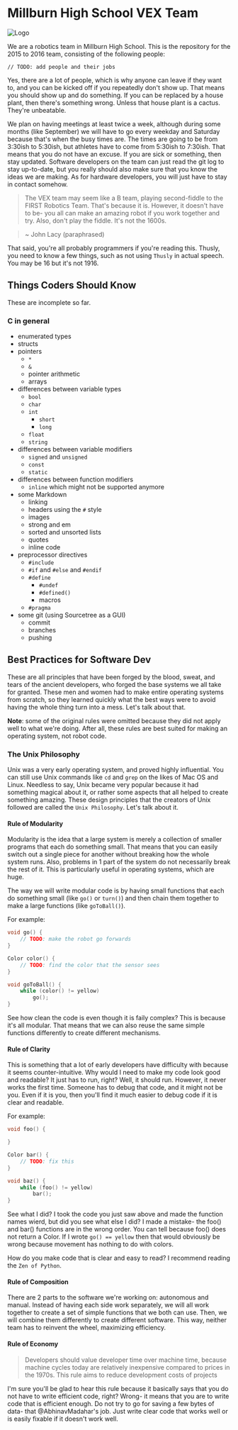 Millburn High School VEX Team
=============================

![Logo](https://cloud.githubusercontent.com/assets/8312336/8241980/58fd2a8a-15da-11e5-890e-1431c96b34d3.jpg)

We are a robotics team in Millburn High School. This is the repository for the 2015 to 2016 team, consisting of the following people:

`// TODO: add people and their jobs`

Yes, there are a lot of people, which is why anyone can leave if they want to, and you can be kicked off if you repeatedly don't show up. That means you should show up and do something. If you can be replaced by a house plant, then there's something wrong. Unless that house plant is a cactus. They're unbeatable.

We plan on having meetings at least twice a week, although during some months (like September) we will have to go every weekday and Saturday because that's when the busy times are. The times are going to be from 3:30ish to 5:30ish, but athletes have to come from 5:30ish to 7:30ish. That means that you do not have an excuse. If you are sick or something, then stay updated. Software developers on the team can just read the git log to stay up-to-date, but you really should also make sure that you know the ideas we are making. As for hardware developers, you will just have to stay in contact somehow.

> The VEX team may seem like a B team, playing second-fiddle to the FIRST Robotics Team. That's because it is. However, it doesn't have to be- you all can make an amazing robot if you work together and try. Also, don't play the fiddle. It's not the 1600s.

> ~ John Lacy (paraphrased)

That said, you're all probably programmers if you're reading this. Thusly, you need to know a few things, such as not using `Thusly` in actual speech. You may be 16 but it's not 1916.

## Things Coders Should Know
These are incomplete so far.

### C in general
- enumerated types
- structs
- pointers
	- `*`
	- `&`
	- pointer arithmetic
	- arrays
- differences between variable types
	- `bool`
	- `char`
	- `int`
		- `short`
		- `long`
	- `float`
	- `string`
- differences between variable modifiers
	- `signed` and `unsigned`
	- `const`
	- `static`
- differences between function modifiers
	- `inline` which might not be supported anymore
- some Markdown
	- linking
	- headers using the `#` style
	- images
	- strong and em
	- sorted and unsorted lists
	- quotes
	- inline code
- preprocessor directives
	- `#include`
	- `#if` and `#else` and `#endif`
	- `#define`
		- `#undef`
		- `#defined()`
		- macros
	- `#pragma`
- some git (using Sourcetree as a GUI)
	- commit
	- branches
	- pushing

## Best Practices for Software Dev
These are all principles that have been forged by the blood, sweat, and tears of the ancient developers, who forged the base systems we all take for granted. These men and women had to make entire operating systems from scratch, so they learned quickly what the best ways were to avoid having the whole thing turn into a mess. Let's talk about that.

**Note**: some of the original rules were omitted because they did not apply well to what we're doing. After all, these rules are best suited for making an operating system, not robot code.

### The Unix Philosophy
Unix was a very early operating system, and proved highly influential. You can still use Unix commands like `cd` and `grep` on the likes of Mac OS and Linux. Needless to say, Unix became very popular because it had something magical about it, or rather some aspects that all helped to create something amazing. These design principles that the creators of Unix followed are called the `Unix Philosophy`. Let's talk about it.

#### Rule of Modularity

Modularity is the idea that a large system is merely a collection of smaller programs that each do something small. That means that you can easily switch out a single piece for another without breaking how the whole system runs. Also, problems in 1 part of the system do not necessarily break the rest of it. This is particularly useful in operating systems, which are huge.

The way we will write modular code is by having small functions that each do something small (like `go()` or `turn()`) and then chain them together to make a large functions (like `goToBall()`).

For example:
```c++
void go() {
	// TODO: make the robot go forwards
}

Color color() {
	// TODO: find the color that the sensor sees
}

void goToBall() {
	while (color() != yellow)
		go();
}
```
See how clean the code is even though it is faily complex? This is because it's all modular. That means that we can also reuse the same simple functions differently to create different mechanisms.

#### Rule of Clarity
This is something that a lot of early developers have difficulty with because it seems counter-intuitive. Why would I need to make my code look good and readable? It just has to run, right?  Well, it should run. However, it never works the first time. Someone has to debug that code, and it might not be you. Even if it is you, then you'll find it much easier to debug code if it is clear and readable.

For example:
```c++
void foo() {

}

Color bar() {
	// TODO: fix this
}

void baz() {
	while (foo() != yellow)
		bar();
}
```
See what I did? I took the code you just saw above and made the function names wierd, but did you see what else I did? I made a mistake- the foo() and bar() functions are in the wrong order. You can tell because foo() does not return a Color. If I wrote `go() == yellow` then that would obviously be wrong because movement has nothing to do with colors.

How do you make code that is clear and easy to read? I recommend reading the `Zen of Python`.

#### Rule of Composition
There are 2 parts to the software we're working on: autonomous and manual. Instead of having each side work separately, we will all work together to create a set of simple functions that we both can use. Then, we will combine them differently to create different software. This way, neither team has to reinvent the wheel, maximizing efficiency.

#### Rule of Economy
> Developers should value developer time over machine time, because machine cycles today are relatively inexpensive compared to prices in the 1970s. This rule aims to reduce development costs of projects

I'm sure you'll be glad to hear this rule because it basically says that you do not have to write efficient code, right? Wrong- it means that you are to write code that is efficient enough. Do not try to go for saving a few bytes of data- that @AbhinavMadahar's job. Just write clear code that works well or is easily fixable if it doesn't work well.
